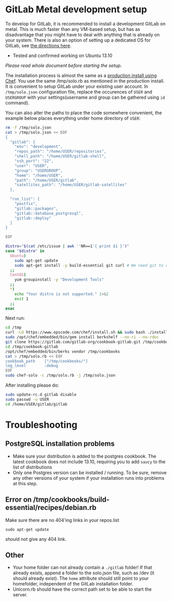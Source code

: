 # GitLab Metal development setup

To develop for GitLab, it is recommended to install a development GitLab on metal. This is much faster than any VM-based setup, but has as disadvantage that you might have to deal with anything that is already on your system.
There is also an option of setting up a dedicated OS for GitLab, see [the directions here](doc/development_metal.md).


- Tested and confirmed working on Ubuntu 13.10

*Please read whole document before starting the setup.*

The installation process is almost the same as a [production install using Chef](https://gitlab.com/gitlab-org/cookbook-gitlab/blob/master/doc/production.md).
You use the same /tmp/solo.rb as mentioned in the production install.
It is convenient to setup GitLab under your existing user account.
In `/tmp/solo.json` configuration file, replace the occurences of `USER` and `USERGROUP` with your settings(username and group can be gathered using `id` command).

You can also alter the paths to place the code somewhere convenient, the example below places everything under home directory of `USER`:

```bash
rm -f /tmp/solo.json
cat > /tmp/solo.json << EOF
{
  "gitlab": {
    "env": "development",
    "repos_path": "/home/USER/repositories",
    "shell_path": "/home/USER/gitlab-shell",
    "ssh_port": "22",
    "user": "USER",
    "group": "USERGROUP",
    "home": "/home/USER",
    "path": "/home/USER/gitlab",
    "satellites_path": "/home/USER/gitlab-satellites"
  },

  "run_list": [
    "postfix",
    "gitlab::packages",
    "gitlab::database_postgresql",
    "gitlab::deploy"
  ]
}

EOF
```


```bash
distro="$(cat /etc/issue | awk ''NR==1'{ print $1 }')"
case "$distro" in
  Ubuntu)
    sudo apt-get update
    sudo apt-get install -y build-essential git curl # We need git to clone the cookbook, newer version will be compiled using the cookbook
  ;;
  CentOS)
    yum groupinstall -y "Development Tools"
  ;;
  *)
    echo "Your distro is not supported." 1>&2
    exit 1
  ;;
esac
```

Next run:

```bash
cd /tmp
curl -LO https://www.opscode.com/chef/install.sh && sudo bash ./install.sh -v 11.4.4
sudo /opt/chef/embedded/bin/gem install berkshelf --no-ri --no-rdoc
git clone https://gitlab.com/gitlab-org/cookbook-gitlab.git /tmp/cookbook-gitlab
cd /tmp/cookbook-gitlab
/opt/chef/embedded/bin/berks vendor /tmp/cookbooks
cat > /tmp/solo.rb << EOF
cookbook_path    ["/tmp/cookbooks/"]
log_level        :debug
EOF
sudo chef-solo -c /tmp/solo.rb -j /tmp/solo.json
```

After installing please do:

```bash
sudo update-rc.d gitlab disable
sudo passwd -u USER
cd /home/USER/gitlab/gitlab
```


# Troubleshooting

## PostgreSQL installation problems

- Make sure your distribution is added to the postgres cookbook. The latest cookbook does not include 13.10, requiring you to add `saucy` to the list of distributions
- Only one Postgres version can be installed / running. To be sure, remove any other versions of your system if your installation runs into problems at this step.

## Error on /tmp/cookbooks/build-essential/recipes/debian.rb

Make sure there are no 404'ing links in your repos.list

```
sudo apt-get update
```

should not give any 404 link.

## Other

- Your home folder can not already contain a `./gitlab` folder! If that already exists, append a folder to the solo.json file, such as /dev (it should already exist). The `home` attribute should still point to your homefolder, independent of the GitLab installation folder.
- Unicorn.rb should have the correct path set to be able to start the server.
